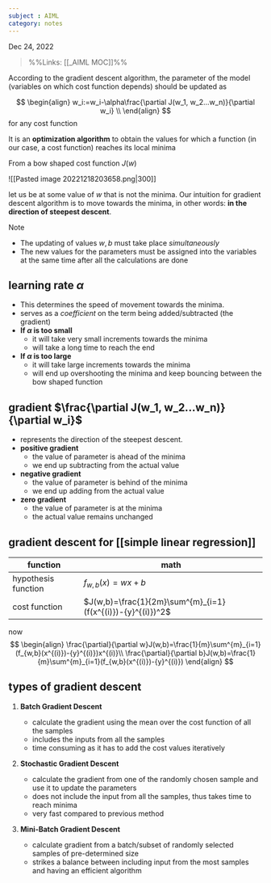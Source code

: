 ```yaml
---
subject : AIML
category: notes
---
```

Dec 24, 2022

>%%Links: [[_AIML MOC]]%%

According to the gradient descent algorithm, the parameter of the model (variables on which cost function depends) should be updated as

$$
\begin{align}
w_i:=w_i-\alpha\frac{\partial J(w_1, w_2...w_n)}{\partial w_i} \\
\end{align}
$$
for any cost function

It is an **optimization algorithm** to obtain the values for which a function (in our case, a cost function) reaches its local minima

From a bow shaped cost function $J(w)$

![[Pasted image 20221218203658.png|300]]

let us be at some value of $w$ that is not the minima. Our intuition for gradient descent algorithm is to move towards the minima, in other words: **in the direction of steepest descent**. 

>[!NOTE]
>- The updating of values $w,b$ must take place *simultaneously*
>- The new values for the parameters must be assigned into the variables at the same time after all the calculations are done

## learning rate $\alpha$
- This determines the speed of movement towards the minima. 
- serves as a *coefficient* on the term being added/subtracted (the gradient)
- **If $\alpha$ is too small**
	- it will take very small increments towards the minima
	- will take a long time to reach the end
- **If $\alpha$ is too large**
	- it will take large increments towards the minima
	- will end up overshooting the minima and keep bouncing between the bow shaped function

## gradient $\frac{\partial J(w_1, w_2...w_n)}{\partial w_i}$
- represents the direction of the steepest descent.
- **positive gradient** 
	- the value of parameter is ahead of the minima
	- we end up subtracting from the actual value
- **negative gradient** 
	- the value of parameter is behind of the minima
	- we end up adding from the actual value
- **zero gradient** 
	- the value of parameter is at the minima
	- the actual value remains unchanged

## gradient descent for [[simple linear regression]]

| function            | math                                                        |
| ------------------- | ----------------------------------------------------------- |
| hypothesis function | $f_{w,b}(x)=wx+b$                                           |
| cost function       | $J(w,b)=\frac{1}{2m}\sum^{m}_{i=1}(f(x^{(i)})-{y}^{(i)})^2$ |

now 
$$
\begin{align}
\frac{\partial}{\partial w}J(w,b)=\frac{1}{m}\sum^{m}_{i=1}(f_{w,b}(x^{(i)})-{y}^{(i)})x^{(i)}\\
\frac{\partial}{\partial b}J(w,b)=\frac{1}{m}\sum^{m}_{i=1}(f_{w,b}(x^{(i)})-{y}^{(i)})
\end{align}
$$
## types of gradient descent
1. **Batch Gradient Descent**
	- calculate the gradient using the mean over the cost function of all the samples
	- includes the inputs from all the samples
	- time consuming as it has to add the cost values iteratively

2. **Stochastic Gradient Descent**
	- calculate the gradient from one of the randomly chosen sample and use it to update the parameters
	- does not include the input from all the samples, thus takes time to reach minima
	- very fast compared to previous method

3. **Mini-Batch Gradient Descent**
	- calculate gradient from a batch/subset of randomly selected samples of pre-determined size
	- strikes a balance between including input from the most samples and having an efficient algorithm

